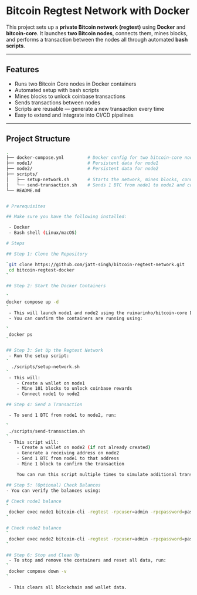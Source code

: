 # Bitcoin Regtest Network with Docker

This project sets up a **private Bitcoin network (regtest)** using **Docker** and **bitcoin-core**. It launches **two Bitcoin nodes**, connects them, mines blocks, and performs a transaction between the nodes all through automated **bash scripts**.


---

## Features

-  Runs two Bitcoin Core nodes in Docker containers
-  Automated setup with bash scripts
-  Mines blocks to unlock coinbase transactions
-  Sends transactions between nodes
-  Scripts are reusable — generate a new transaction every time
-  Easy to extend and integrate into CI/CD pipelines

---

## Project Structure

```bash
.
├── docker-compose.yml         # Docker config for two bitcoin-core nodes
├── node1/                     # Persistent data for node1
├── node2/                     # Persistent data for node2
├── scripts/
│   ├── setup-network.sh       # Starts the network, mines blocks, connects nodes
│   └── send-transaction.sh    # Sends 1 BTC from node1 to node2 and confirms it
└── README.md


# Prerequisites

## Make sure you have the following installed:

 - Docker
 - Bash shell (Linux/macOS)

# Steps

## Step 1: Clone the Repository

`git clone https://github.com/jatt-singh/bitcoin-regtest-network.git
 cd bitcoin-regtest-docker
`

## Step 2: Start the Docker Containers

`
docker compose up -d
`
 - This will launch node1 and node2 using the ruimarinho/bitcoin-core Docker image.
 - You can confirm the containers are running using:

`
 docker ps
`

## Step 3: Set Up the Regtest Network
 - Run the setup script:
`
  ./scripts/setup-network.sh
`
 - This will:
    - Create a wallet on node1
    - Mine 101 blocks to unlock coinbase rewards
    - Connect node1 to node2

## Step 4: Send a Transaction

 - To send 1 BTC from node1 to node2, run:

`
 ./scripts/send-transaction.sh
`
 - This script will:
    - Create a wallet on node2 (if not already created)
    - Generate a receiving address on node2
    - Send 1 BTC from node1 to that address
    - Mine 1 block to confirm the transaction

    You can run this script multiple times to simulate additional transactions.

## Step 5: (Optional) Check Balances
- You can verify the balances using:

# Check node1 balance
`
 docker exec node1 bitcoin-cli -regtest -rpcuser=admin -rpcpassword=pass getbalance
`

# Check node2 balance
`
 docker exec node2 bitcoin-cli -regtest -rpcuser=admin -rpcpassword=pass getbalance
`

## Step 6: Stop and Clean Up
 - To stop and remove the containers and reset all data, run:
`
 docker compose down -v
`

 - This clears all blockchain and wallet data.

